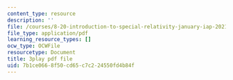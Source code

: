 ```yaml
---
content_type: resource
description: ''
file: /courses/8-20-introduction-to-special-relativity-january-iap-2021/7b1ce0668f50cd65c7c224550fd4b84f_Sa1DMeTf8U8.pdf
file_type: application/pdf
learning_resource_types: []
ocw_type: OCWFile
resourcetype: Document
title: 3play pdf file
uid: 7b1ce066-8f50-cd65-c7c2-24550fd4b84f
---
```

